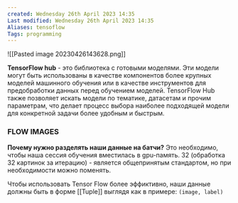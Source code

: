 ```yaml
---
created: Wednesday 26th April 2023 14:35
Last modified: Wednesday 26th April 2023 14:35
Aliases: tensoflow
Tags: programming
---
```


![[Pasted image 20230426143628.png]]

**TensorFlow hub** - это библиотека с готовыми моделями. 
Эти модели могут быть использованы в качестве компонентов более крупных моделей машинного обучения или в качестве инструментов для предобработки данных перед обучением моделей. TensorFlow Hub также позволяет искать модели по тематике, датасетам и прочим параметрам, что делает процесс выбора наиболее подходящей модели для конкретной задачи более удобным и быстрым.


### FLOW IMAGES

**Почему нужно разделять наши данные на батчи?**
Это необходимо, чтобы наша сессия обучения вместилась в gpu-память. 32 (обработка 32 картинок за итерацию) - является общепринятым стандартом, но при необходимости можно поменять.  

Чтобы использовать Tensor Flow более эффиктивно, наши данные должны быть в форме [[Tuple]] выглядя как в примере:
`(image, label)`